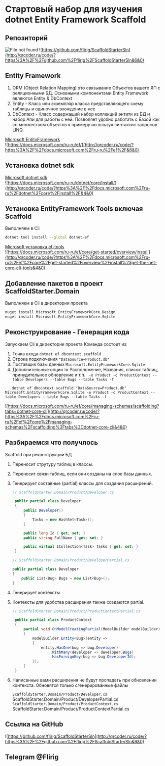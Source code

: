 # Стартовый набор для изучения dotnet Entity Framework Scaffold

## Репозиторий
![File not found](http://www.plantuml.com/plantuml/proxy?cache=no&src=https://raw.githubusercontent.com/flirig/ScaffoldStarterSln/main/sln.txt)
![https://github.com/flirig/ScaffoldStarterSln](http://qrcoder.ru/code/?https%3A%2F%2Fgithub.com%2Fflirig%2FScaffoldStarterSln&6&0)

## Entity Framework
1. ORM (Object Relation Mapping) это связывание Объектов вашего ЯП с реляционными БД. Основными компонентами Entity Framework являются Entity & DbContext
2. Entity - Класс или экземпляр класса представляющего схему таблицы и одиночное вхождение в нее
3. DbContext - Класс содержащий набор коллекций энтити из БД и набор Апи для работы с ней. Позволяет удобно работать с Базой как со множеством объектов к примеру используя синтаксис запросов LINQ.  

[Microsoft EntityFramework](https://docs.microsoft.com/ru-ru/ef/)  
![https://docs.microsoft.com/ru-ru/ef/](http://qrcoder.ru/code/?https%3A%2F%2Fdocs.microsoft.com%2Fru-ru%2Fef%2F&6&0)
## Установка dotnet sdk
[Microsoft dotnet sdk](https://docs.microsoft.com/ru-ru/dotnet/core/install/)  
![https://docs.microsoft.com/ru-ru/dotnet/core/install/](http://qrcoder.ru/code/?https%3A%2F%2Fdocs.microsoft.com%2Fru-ru%2Fdotnet%2Fcore%2Finstall%2F&4&0)
## Установка EntityFramework Tools включая Scaffold
Выполняем в Cli
```bash
dotnet tool install --global dotnet-ef
```

[Microsoft установка ef-tools](https://docs.microsoft.com/ru-ru/ef/core/get-started/overview/install)  
![https://docs.microsoft.com/ru-ru/ef/core/get-started/overview/install](http://qrcoder.ru/code/?https%3A%2F%2Fdocs.microsoft.com%2Fru-ru%2Fef%2Fcore%2Fget-started%2Foverview%2Finstall%23get-the-net-core-cli-tools&4&0)  
## Добавление пакетов в проект ScaffoldStarter.Domain
Выполняем в Cli в директории проекта
```bash
nuget install Microsoft.EntityFrameworkCore.Design
nuget install Microsoft.EntityFrameworkCore.Sqlite
```
## Реконструирование - Генерация кода
Запускаем Cli в директории проекта
Команда состоит из:
1. Точка входа ```dotnet ef dbcontext scaffold```
2. Строка подключения ```"DataSource=Product.db"```
3. Поставщик базы данных ```Microsoft.EntityFrameworkCore.Sqlite```
4. Дополнительные опции тк Расположение, Названия, список таблиц, принудительное обновление и т.п. ``` -o Product -c ProductContext --table Developers --table Bugs --table Tasks -f```
```
   dotnet ef dbcontext scaffold "DataSource=Product.db" Microsoft.EntityFrameworkCore.Sqlite -o Product -c ProductContext --table Developers --table Bugs --table Tasks -f
```
![https://docs.microsoft.com/ru-ru/ef/core/managing-schemas/scaffolding?tabs=dotnet-core-cli](http://qrcoder.ru/code/?https%3A%2F%2Fdocs.microsoft.com%2Fru-ru%2Fef%2Fcore%2Fmanaging-schemas%2Fscaffolding%3Ftabs%3Ddotnet-core-cli&4&0)

## Разбираемся что получлось

Scaffold при реконструкции БД
1. Переносит струтуру таблиц в классы.
2. Переносит связи таблиц, если они созданы на слое базы данных.
3. Генерирует составные (partial) классы для создания расширений.

   ```c#
   // ScaffoldStarter.Domain/Product/Developer.cs
   
    public partial class Developer
    {
        public Developer()
        {
            Tasks = new HashSet<Task>();
        }

        public long Id { get; set; }
        public string FullName { get; set; }

        public virtual ICollection<Task> Tasks { get; set; }
    }
   ```

   ```c#
   // ScaffoldStarter.Domain/Product/DeveloperPartial.cs
   
   public partial class Developer
   {
       public List<Bug> Bugs = new List<Bug>();
   }
   ```
4. Генерирует контексты
5. Контексты для удобства расширения также создаются partial.

   ```c#
   // ScaffoldStarter.Domain/Product/ProductContextPartial.cs
   
    public partial class ProductContext
    {
        partial void OnModelCreatingPartial(ModelBuilder modelBuilder)
        {
            modelBuilder.Entity<Bug>(entity =>
            {
                entity.HasOne(bug => bug.Developer)
                    .WithMany(developer => developer.Bugs)
                    .HasForeignKey(bug => bug.DeveloperId);
            });
        }
    }
   ```
   
5. Написанные вами расширения не будут пропадать при обновлении контекста. Обновятся только сгенерированные файлы

   `ScaffoldStarter.Domain/Product/Developer.cs`  
   ScaffoldStarter.Domain/Product/DeveloperPartial.cs  
   `ScaffoldStarter.Domain/Product/ProductContext.cs`  
   ScaffoldStarter.Domain/Product/ProductContextPartial.cs

## Ссылка на GitHub
![https://github.com/flirig/ScaffoldStarterSln](http://qrcoder.ru/code/?https%3A%2F%2Fgithub.com%2Fflirig%2FScaffoldStarterSln&6&0)

## Telegram @Flirig

